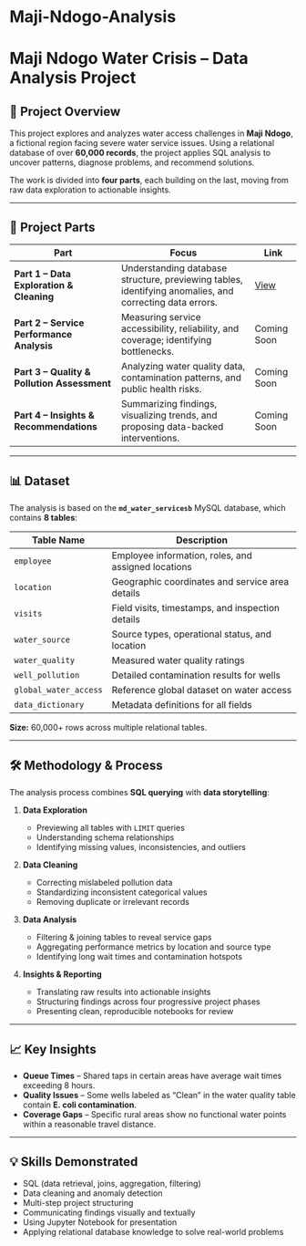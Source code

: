 # Maji-Ndogo-Analysis


# Maji Ndogo Water Crisis – Data Analysis Project

## 📌 Project Overview
This project explores and analyzes water access challenges in **Maji Ndogo**, a fictional region facing severe water service issues. Using a relational database of over **60,000 records**, the project applies SQL analysis  to uncover patterns, diagnose problems, and recommend solutions.  

The work is divided into **four parts**, each building on the last, moving from raw data exploration to actionable insights.

---

## 📂 Project Parts
| Part | Focus | Link |
|------|-------|------|
| **Part 1 – Data Exploration & Cleaning** | Understanding database structure, previewing tables, identifying anomalies, and correcting data errors. | [View](./Part%201/) |
| **Part 2 – Service Performance Analysis** | Measuring service accessibility, reliability, and coverage; identifying bottlenecks. | Coming Soon |
| **Part 3 – Quality & Pollution Assessment** | Analyzing water quality data, contamination patterns, and public health risks. | Coming Soon |
| **Part 4 – Insights & Recommendations** | Summarizing findings, visualizing trends, and proposing data-backed interventions. | Coming Soon |

---

## 📊 Dataset
The analysis is based on the **`md_water_servicesb`** MySQL database, which contains **8 tables**:

| Table Name          | Description |
|---------------------|-------------|
| `employee`          | Employee information, roles, and assigned locations |
| `location`          | Geographic coordinates and service area details |
| `visits`            | Field visits, timestamps, and inspection details |
| `water_source`      | Source types, operational status, and location |
| `water_quality`     | Measured water quality ratings |
| `well_pollution`    | Detailed contamination results for wells |
| `global_water_access` | Reference global dataset on water access |
| `data_dictionary`   | Metadata definitions for all fields |

**Size:** 60,000+ rows across multiple relational tables.

---

## 🛠 Methodology & Process
The analysis process combines **SQL querying** with **data storytelling**:

1. **Data Exploration**
   - Previewing all tables with `LIMIT` queries  
   - Understanding schema relationships  
   - Identifying missing values, inconsistencies, and outliers  

2. **Data Cleaning**
   - Correcting mislabeled pollution data  
   - Standardizing inconsistent categorical values  
   - Removing duplicate or irrelevant records  

3. **Data Analysis**
   - Filtering & joining tables to reveal service gaps  
   - Aggregating performance metrics by location and source type  
   - Identifying long wait times and contamination hotspots  

4. **Insights & Reporting**
   - Translating raw results into actionable insights  
   - Structuring findings across four progressive project phases  
   - Presenting clean, reproducible notebooks for review  

---

## 📈 Key Insights 
- **Queue Times** – Shared taps in certain areas have average wait times exceeding 8 hours.  
- **Quality Issues** – Some wells labeled as “Clean” in the water quality table contain **E. coli contamination**.  
- **Coverage Gaps** – Specific rural areas show no functional water points within a reasonable travel distance.  

---

## 💡 Skills Demonstrated
- SQL (data retrieval, joins, aggregation, filtering)
- Data cleaning and anomaly detection
- Multi-step project structuring
- Communicating findings visually and textually
- Using Jupyter Notebook for presentation
- Applying relational database knowledge to solve real-world problems



